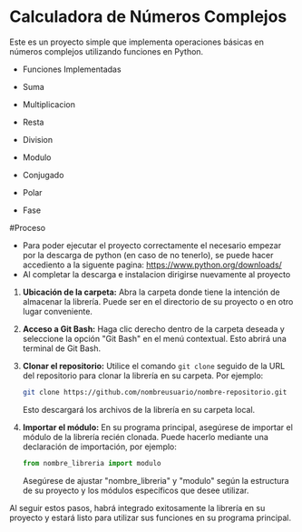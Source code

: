 # Calculadora de Números Complejos

Este es un proyecto simple que implementa operaciones básicas en números complejos utilizando funciones en Python.

- Funciones Implementadas

- Suma
- Multiplicacion
- Resta
- Division
- Modulo
- Conjugado
- Polar
- Fase

#Proceso
- Para poder ejecutar el proyecto correctamente el necesario empezar por la descarga de python (en caso de no tenerlo), se puede hacer accediento a la siguente pagina: https://www.python.org/downloads/
- Al completar la descarga e instalacion dirigirse nuevamente al proyecto

1. **Ubicación de la carpeta:**
   Abra la carpeta donde tiene la intención de almacenar la librería. Puede ser en el directorio de su proyecto o en otro lugar conveniente.

2. **Acceso a Git Bash:**
   Haga clic derecho dentro de la carpeta deseada y seleccione la opción "Git Bash" en el menú contextual. Esto abrirá una terminal de Git Bash.

3. **Clonar el repositorio:**
   Utilice el comando `git clone` seguido de la URL del repositorio para clonar la librería en su carpeta. Por ejemplo:
   ```bash
   git clone https://github.com/nombreusuario/nombre-repositorio.git
   ```
   Esto descargará los archivos de la librería en su carpeta local.

4. **Importar el módulo:**
   En su programa principal, asegúrese de importar el módulo de la librería recién clonada. Puede hacerlo mediante una declaración de importación, por ejemplo:
   ```python
   from nombre_libreria import modulo
   ```
   Asegúrese de ajustar "nombre_libreria" y "modulo" según la estructura de su proyecto y los módulos específicos que desee utilizar.

Al seguir estos pasos, habrá integrado exitosamente la librería en su proyecto y estará listo para utilizar sus funciones en su programa principal.

